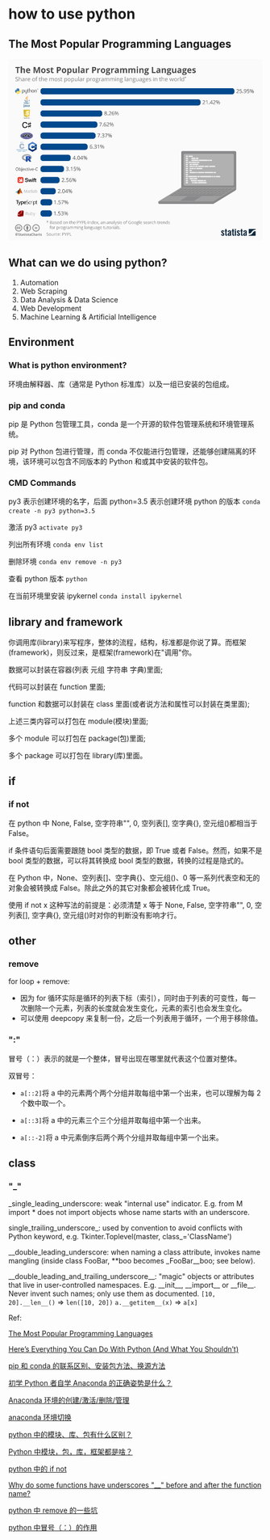 # how to use python

## The Most Popular Programming Languages

![The Most Popular Programming Languages](./The%20Most%20Popular%20Programming%20Languages.jpeg)

## What can we do using python?

1. Automation
2. Web Scraping
3. Data Analysis & Data Science
4. Web Development
5. Machine Learning & Artificial Intelligence

## Environment

### What is python environment?

环境由解释器、库（通常是 Python 标准库）以及一组已安装的包组成。

### pip and conda

pip 是 Python 包管理工具，conda 是一个开源的软件包管理系统和环境管理系统。

pip 对 Python 包进行管理，而 conda 不仅能进行包管理，还能够创建隔离的环境，该环境可以包含不同版本的 Python 和或其中安装的软件包。

### CMD Commands

py3 表示创建环境的名字，后面 python=3.5 表示创建环境 python 的版本
`conda create -n py3 python=3.5`

激活 py3
`activate py3`

列出所有环境
`conda env list`

删除环境
`conda env remove -n py3`

查看 python 版本
`python`

在当前环境里安装 ipykernel
`conda install ipykernel`

## library and framework

你调用库(library)来写程序，整体的流程，结构，标准都是你说了算。而框架(framework)，则反过来，是框架(framework)在"调用"你。

数据可以封装在容器(列表 元组 字符串 字典)里面;

代码可以封装在 function 里面;

function 和数据可以封装在 class 里面(或者说方法和属性可以封装在类里面);

上述三类内容可以打包在 module(模块)里面;

多个 module 可以打包在 package(包)里面;

多个 package 可以打包在 library(库)里面。

## if

### if not

在 python 中 None, False, 空字符串"", 0, 空列表[], 空字典{}, 空元组()都相当于 False。

if 条件语句后面需要跟随 bool 类型的数据，即 True 或者 False。然而，如果不是 bool 类型的数据，可以将其转换成 bool 类型的数据，转换的过程是隐式的。

在 Python 中，None、空列表[]、空字典{}、空元组()、0 等一系列代表空和无的对象会被转换成 False。除此之外的其它对象都会被转化成 True。

使用 if not x 这种写法的前提是：必须清楚 x 等于 None, False, 空字符串"", 0, 空列表[], 空字典{}, 空元组()时对你的判断没有影响才行。

## other

### remove

for loop + remove:

- 因为 for 循环实际是循环的列表下标（索引），同时由于列表的可变性，每一次删除一个元素，列表的长度就会发生变化，元素的索引也会发生变化。
- 可以使用 deepcopy 来复制一份，之后一个列表用于循环，一个用于移除值。

### ":"

冒号（：）表示的就是一个整体，冒号出现在哪里就代表这个位置对整体。

双冒号：

- `a[::2]`将 a 中的元素两个两个分组并取每组中第一个出来，也可以理解为每 2 个数中取一个。

- `a[::3]`将 a 中的元素三个三个分组并取每组中第一个出来。

- `a[::-2]`将 a 中元素倒序后两个两个分组并取每组中第一个出来。

## class

### "\_"

\_single_leading_underscore: weak "internal use" indicator. E.g. from M import \* does not import objects whose name starts with an underscore.

single_trailing_underscore\_: used by convention to avoid conflicts with Python keyword, e.g. Tkinter.Toplevel(master, class\_='ClassName')

\_\_double_leading_underscore: when naming a class attribute, invokes name mangling (inside class FooBar, \*\*boo becomes \_FooBar\_\_boo; see below).

\_\_double_leading_and_trailing_underscore\_\_: "magic" objects or attributes that live in user-controlled namespaces. E.g. \_\_init\_\_, \_\_import\_\_ or \_\_file\_\_. Never invent such names; only use them as documented.
`[10, 20].__len__()` => `len([10, 20])`
`a.__getitem__(x)` => `a[x]`

Ref:

[The Most Popular Programming Languages](https://www.statista.com/chart/16567/popular-programming-languages/)

[Here’s Everything You Can Do With Python (And What You Shouldn’t)](https://medium.com/geekculture/heres-everything-you-can-do-with-python-and-what-you-shouldn-t-8e20ad82261b#4ba7)

[pip 和 conda 的联系区别、安装包方法、换源方法](https://blog.csdn.net/weixin_42077074/article/details/113745214)

[初学 Python 者自学 Anaconda 的正确姿势是什么？](https://www.zhihu.com/question/58033789/answer/254673663)

[Anaconda 环境的创建/激活/删除/管理](https://blog.csdn.net/qq1483661204/article/details/78182430)

[anaconda 环境切换](https://zhuanlan.zhihu.com/p/141122337)

[python 中的模块、库、包有什么区别？](https://www.zhihu.com/question/30082392)

[Python 中模块，包，库，框架都是啥？](https://zhuanlan.zhihu.com/p/459244772)

[python 中的 if not](https://blog.csdn.net/qq_36850813/article/details/93464498)

[Why do some functions have underscores "\_\_" before and after the function name?](https://stackoverflow.com/questions/8689964/why-do-some-functions-have-underscores-before-and-after-the-function-name)

[python 中 remove 的一些坑](https://www.cnblogs.com/lipx9527/p/9450819.html)

[python 中冒号（：）的作用](https://blog.csdn.net/weixin_46813313/article/details/113696218)
